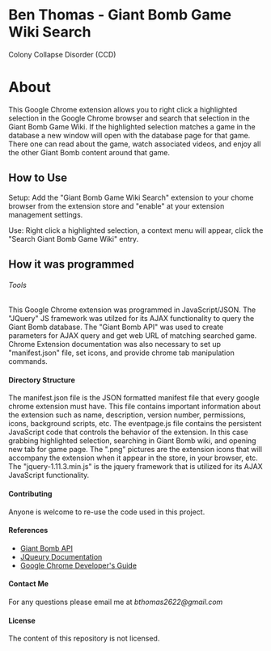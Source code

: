 Ben Thomas - Giant Bomb Game Wiki Search
===============================

Colony Collapse Disorder (CCD)

# **About**

This Google Chrome extension allows you to right click a highlighted selection in the Google Chrome browser and search that selection in the Giant Bomb Game Wiki. If the highlighted selection matches a game in the database a new window will open with the database page for that game. There one can read about the game, watch associated videos, and enjoy all the other Giant Bomb content around that game. 

## How to Use 

Setup: Add the "Giant Bomb Game Wiki Search" extension to your chome browser from the extension store and "enable" at your extension management settings. 

Use: Right click a highlighted selection, a context menu will appear, click the "Search Giant Bomb Game Wiki" entry. 

## How it was programmed

###### Tools
This Google Chrome extension was programmed in JavaScript/JSON. The "JQuery" JS framework was utilzed for its AJAX functionality to query the Giant Bomb database. The "Giant Bomb API" was used to create parameters for AJAX query and get web URL of matching searched game. Chrome Extension documentation was also necessary to set up "manifest.json" file, set icons, and provide chrome tab manipulation commands. 

#### Directory Structure

The manifest.json file is the JSON formatted manifest file that every google chrome extension must have. This file contains important information about the extension such as name, description, version number, permissions, icons, background scripts, etc. The eventpage.js file contains the persistent JavaScript code that controls the behavior of the extension. In this case grabbing highlighted selection, searching in Giant Bomb wiki, and opening new tab for game page. The ".png" pictures are the extension icons that will accompany the extension when it appear in the store, in your browser, etc. The "jquery-1.11.3.min.js" is the jquery framework that is utilized for its AJAX JavaScript functionality. 

#### Contributing

Anyone is welcome to re-use the code used in this project.

#### References

* [Giant Bomb API](http://www.giantbomb.com/api/)
* [JQueury Documentation](https://api.jquery.com/)
* [Google Chrome Developer's Guide](https://developer.chrome.com/extensions/devguide)

#### Contact Me

For any questions please email me at _bthomas2622@gmail.com_

#### License

The content of this repository is not licensed. 